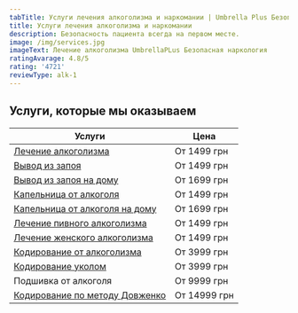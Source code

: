 ```yaml
---
tabTitle: Услуги лечения алкоголизма и наркомании | Umbrella Plus Безопасная Наркология
title: Услуги лечения алкоголизма и наркомании
description: Безопасность пациента всегда на первом месте.
image: /img/services.jpg
imageText: Лечение алкоголизма UmbrellaPLus Безопасная наркология
ratingAvarage: 4.8/5
rating: '4721'
reviewType: alk-1
---
```


## Услуги, которые мы оказываем

| Услуги                                                          | Цена         |
| --------------------------------------------------------------- | ------------ |
| [Лечение алкоголизма](lechenie_alkogokizma)                     | От 1499 грн  |
| [Вывод из запоя](vivod-iz-zapoia-glavnaia)                      | От 1499 грн  |
| [Вывод из запоя на дому](vivod-iz-zapoia-na-domy)               | От 1699 грн  |
| [Капельница от алкоголя](kapelnica_ot_alkogolia)                | От 1499 грн  |
| [Капельница от алкоголя на дому](kapelnica-ot-alkogola-na-domy) | От 1699 грн  |
| [Лечение пивного алкоголизма](lechenie_pivnogo_alkogolizm)      | От 1499 грн  |
| [Лечение женского алкоголизма](lechenie_jenskogo_alkogolizma)   | От 1499 грн  |
| [Кодирование от алкоголизма](kodirovka_ot_alkogolizma)          | От 3999 грн  |
| [Кодирование уколом](kodirovka_ykolom)                          | От 3999 грн  |
| Подшивка от алкоголя                                            | От 9999 грн  |
| [Кодирование по методу Довженко](kodirovka-po-dovjenko)         | От 14999 грн |
